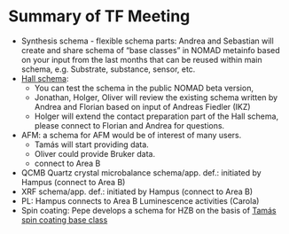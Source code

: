 # Summary of TF Meeting

-	Synthesis schema - flexible schema parts: Andrea and Sebastian will create and share schema of “base classes” in NOMAD metainfo based on your input from the last months that can be reused within main schema, e.g. Substrate, substance, sensor, etc.
-	[Hall schema](https://github.com/FAIRmat-Experimental/Area_A_application_definitions/tree/main/hall): 
    -	You can test the schema in the public NOMAD beta version,
    -	Jonathan, Holger, Oliver will review the existing schema written by Andrea and Florian based on input of Andreas Fiedler (IKZ)
    -	Holger will extend the contact preparation part of the Hall schema, please connect to Florian and Andrea for questions.
-	AFM: a schema for AFM would be of interest of many users. 
    -	Tamás will start providing data. 
    -	Oliver could provide Bruker data. 
    -	connect to Area B
-	QCMB Quartz crystal microbalance schema/app. def.: initiated by Hampus (connect to Area B)
-	XRF schema/app. def.: initiated by Hampus (connect to Area B)
-	PL: Hampus connects to Area B Luminescence activities (Carola)
-	Spin coating: Pepe develops a schema for HZB on the basis of [Tamás spin coating base class](https://github.com/FAIRmat-Experimental/Area_A_application_definitions/blob/main/surface_coating_methods/spin-coating/spin-coating.yaml)
